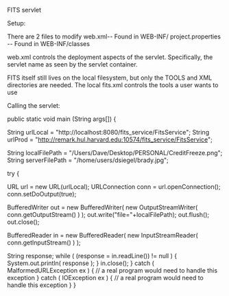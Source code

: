 
FITS servlet

Setup:

There are 2 files to modify
web.xml-- Found in WEB-INF/
project.properties -- Found in WEB-INF/classes

web.xml controls the deployment aspects of the servlet. Specifically, the servlet name as seen by the servlet container.

FITS itself still lives on the local filesystem, but only the TOOLS and XML directories are needed.
The local fits.xml controls the tools a user wants to use

Calling the servlet:

public static void main (String args[]) { 

String urlLocal = "http://localhost:8080/fits_service/FitsService";
String urlProd = "http://remark.hul.harvard.edu:10574/fits_service/FitsService";

String localFilePath = "/Users/Dave/Desktop/PERSONAL/CreditFreeze.png";
String serverFilePath = "/home/users/dsiegel/brady.jpg";

try {

URL url = new URL(urlLocal);
URLConnection conn = url.openConnection();
conn.setDoOutput(true);

BufferedWriter out = 
new BufferedWriter( new OutputStreamWriter( conn.getOutputStream() ) );
out.write("file="+localFilePath);
out.flush();
out.close();

BufferedReader in = new BufferedReader( new InputStreamReader( conn.getInputStream() ) );

String response;
while ( (response = in.readLine()) != null ) {
System.out.println( response );
}
in.close();
} catch ( MalformedURLException ex ) {
// a real program would need to handle this exception
} catch ( IOException ex ) {
// a real program would need to handle this exception
}
}


